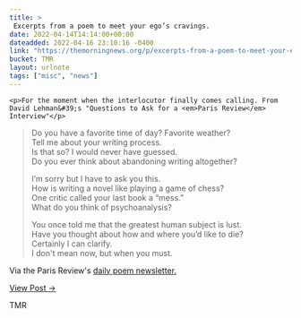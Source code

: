 ```yaml
---
title: > 
 Excerpts from a poem to meet your ego’s cravings.
date: 2022-04-14T14:14:00+00:00
dateadded: 2022-04-16 23:10:16 -0400
link: "https://themorningnews.org/p/excerpts-from-a-poem-to-meet-your-egos-cravings"
bucket: TMR
layout: urlnote
tags: ["misc", "news"]
--- 
```




  

  
    <p>For the moment when the interlocutor finally comes calling. From David Lehman&#39;s "Questions to Ask for a <em>Paris Review</em> Interview"</p>

<blockquote>
<p>Do you have a favorite time of day? Favorite weather?<br />
Tell me about your writing process.<br />
Is that so? I would never have guessed.<br />
Do you ever think about abandoning writing altogether?</p>

<p>I&rsquo;m sorry but I have to ask you this.<br />
How is writing a novel like playing a game of chess?<br />
One critic called your last book a &ldquo;mess.&rdquo;<br />
What do you think of psychoanalysis?</p>

<p>You once told me that the greatest human subject is lust.<br />
Have you thought about how and where you&rsquo;d like to die?<br />
Certainly I can clarify.<br />
I don&#39;t mean now, but when you must.</p>
</blockquote>

<p>Via the Paris Review&#39;s <a href="https://mailchi.mp/theparisreview.org/poem-139929?e=edc5be7f64">daily poem newsletter.</a></p>
    
  
  <p><a href="https://themorningnews.org/p/excerpts-from-a-poem-to-meet-your-egos-cravings">View Post &rarr;</a></p>



 <!-- end excerpt --> 
<div class='bucket'><a class='internal-link' src='_notes/buckets/TMR'>TMR</a></div> 
